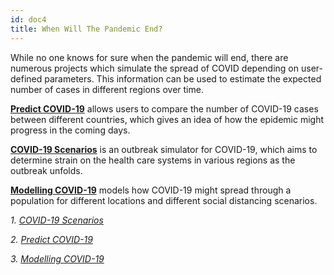 ```yaml
---
id: doc4
title: When Will The Pandemic End?
---
```


While no one knows for sure when the pandemic will end, there are numerous projects which simulate the spread of COVID depending on user-defined parameters. This information can be used to estimate the expected number of cases in different regions over time.

[**Predict COVID-19**](https://predictcovid.com/) allows users to compare the number of COVID-19 cases between different countries, which gives an idea of how the epidemic might progress in the coming days.

[**COVID-19 Scenarios**](https://covid19-scenarios.org/) is an outbreak simulator for COVID-19, which aims to determine strain on the health care systems in various regions as the outbreak unfolds.

[**Modelling COVID-19**](https://modelingcovid.com/) models how COVID-19 might spread through a population for different locations and different social distancing scenarios.

*1. [COVID-19 Scenarios](https://covid19-scenarios.org/)*

*2. [Predict COVID-19](https://predictcovid.com/)*

*3. [Modelling COVID-19](https://modelingcovid.com/)*